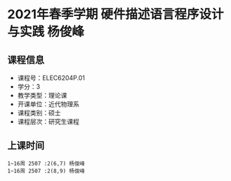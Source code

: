 # 2021年春季学期 硬件描述语言程序设计与实践 杨俊峰






## 课程信息

- 课程号：ELEC6204P.01
- 学分：3
- 教学类型：理论课
- 开课单位：近代物理系
- 课程类别：硕士
- 课程层次：研究生课程

## 上课时间

```
1~16周 2507 :2(6,7) 杨俊峰
1~16周 2507 :2(8,9) 杨俊峰
```

